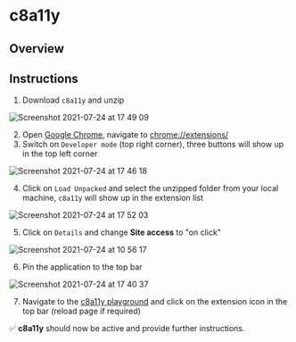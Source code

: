 # c8a11y

## Overview

## Instructions

1. Download `c8a11y` and unzip

![Screenshot 2021-07-24 at 17 49 09](https://user-images.githubusercontent.com/12873914/126873901-7e063303-53be-418a-a4f5-be769dee0f59.png)

2. Open [Google Chrome](https://www.google.com/chrome/), navigate to [chrome://extensions/](chrome://extensions/)
3. Switch on `Developer mode` (top right corner), three buttons will show up in the top left corner

![Screenshot 2021-07-24 at 17 46 18](https://user-images.githubusercontent.com/12873914/126873840-772debd6-6962-4d32-8511-7bce1a02ebe7.png)
 
4. Click on `Load Unpacked` and select the unzipped folder from your local machine, `c8a11y` will show up in the extension list

![Screenshot 2021-07-24 at 17 52 03](https://user-images.githubusercontent.com/12873914/126873986-066df3c6-1612-41ea-a67f-717f49950f55.png)

5. Click on `Details` and change **Site access** to "on click"

![Screenshot 2021-07-24 at 10 56 17](https://user-images.githubusercontent.com/12873914/126874022-c6722b19-ddbc-44f8-ad95-3b1dcbadd6f9.png)

6. Pin the application to the top bar

![Screenshot 2021-07-24 at 17 40 37](https://user-images.githubusercontent.com/12873914/126874040-489c39d6-2f66-40f9-bc4e-5afabe1d55ac.png)

7. Navigate to the [c8a11y playground](https://c8a11y-playground.netlify.app/) and click on the extension icon in the top bar (reload page if required)

✅  **c8a11y** should now be active and provide further instructions.

